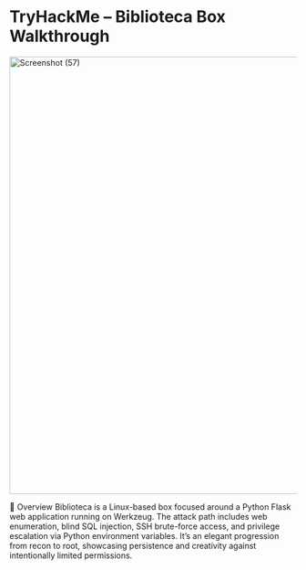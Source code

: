 # TryHackMe – Biblioteca Box Walkthrough
<img width="1723" height="766" alt="Screenshot (57)" src="https://github.com/user-attachments/assets/377e734d-a183-463a-b85d-bacc5696dd4c" />


📌 Overview
Biblioteca is a Linux-based box focused around a Python Flask web application running on Werkzeug. The attack path includes web enumeration, blind SQL injection, SSH brute-force access, and privilege escalation via Python environment variables. It’s an elegant progression from recon to root, showcasing persistence and creativity against intentionally limited permissions.
